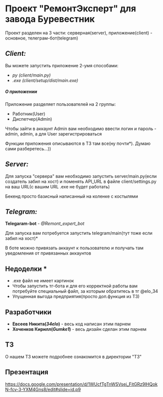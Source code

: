 # **Проект "РемонтЭксперт" для завода Буревестник**

Проект разделен на 3 части: серверная(server), приложение(client) - основное, телеграм-бот(telegram)

## **_Client:_**

Вы можете запустить приложение 2-умя способами:

* _py (client/main.py)_
* _.exe (client/setup/dist/main.exe)_

##### О приложении

Приложение разделяет пользователей на 2 группы:
* Работник(User) 
* Диспетчер(Admin)

Чтобы зайти в аккаунт Admin вам необходимо ввести логин и пароль - admin, admin, а для User зарегистрироваться

Функции приложения описываются в ТЗ там все(ну почти*). Думаю сами разберетесь...))


## **_Server:_**

Для запуска "сервера" вам необходимо запустить server/main.py(если создатель забил на хост) и поменять API_URL в файле client/settings.py на ваш URL(с вашим URL .exe не будет работать)
 
Бекенд просто базисный написанный на коленке с костылями

## **_Telegram:_**

**Telegaram-bot** - _@Remont_expert_bot_

Для запуска вам потребуется запустить telegram/main(тут тоже если забил на хост)*

В боте можно привязать аккаунт к пользователю и получать там уведомления от привязанных аккаунтов

## Недоделки *

* .exe файл не имеет картинок
* Чтобы запустить тг-бота и для его корректной работы вам потребуйте специальный файл, за которым обратитесь в тг @elo_34
* Упущенная выгода предприятия(просто доп.функция из ТЗ)

## **Разработчики**

* **Евсеев Никита(_34elo_)** - весь код написан этим парнем
* **Хоченков Кирилл(_Gumke1_)** - весь дизайн сделан этим парнем

## ТЗ
О нашем ТЗ можете подробнее ознакомится в директории "ТЗ"

## Презентация

https://docs.google.com/presentation/d/1WUcfTgTnWSVsei_FitGRz9lHQokN-fcv-3-YXM4Gns8/edit#slide=id.p9
